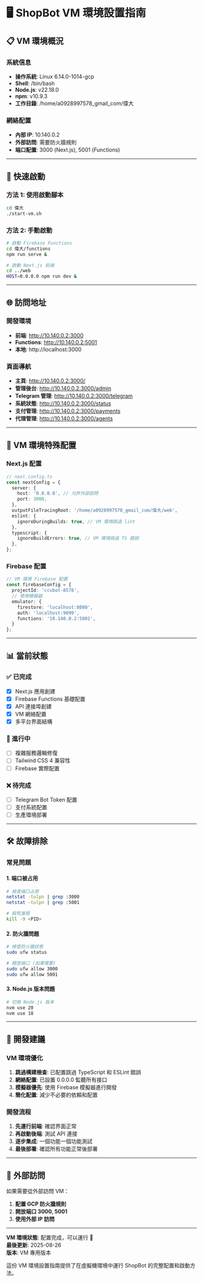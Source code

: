 # 🖥️ ShopBot VM 環境設置指南

## 📋 **VM 環境概況**

### **系統信息**
- **操作系統**: Linux 6.14.0-1014-gcp
- **Shell**: /bin/bash
- **Node.js**: v22.18.0
- **npm**: v10.9.3
- **工作目錄**: /home/a0928997578_gmail_com/偉大

### **網絡配置**
- **內部 IP**: 10.140.0.2
- **外部訪問**: 需要防火牆規則
- **端口配置**: 3000 (Next.js), 5001 (Functions)

---

## 🚀 **快速啟動**

### **方法 1: 使用啟動腳本**
```bash
cd 偉大
./start-vm.sh
```

### **方法 2: 手動啟動**
```bash
# 啟動 Firebase Functions
cd 偉大/functions
npm run serve &

# 啟動 Next.js 前端
cd ../web
HOST=0.0.0.0 npm run dev &
```

---

## 🌐 **訪問地址**

### **開發環境**
- **前端**: http://10.140.0.2:3000
- **Functions**: http://10.140.0.2:5001
- **本地**: http://localhost:3000

### **頁面導航**
- **主頁**: http://10.140.0.2:3000/
- **管理後台**: http://10.140.0.2:3000/admin
- **Telegram 管理**: http://10.140.0.2:3000/telegram
- **系統狀態**: http://10.140.0.2:3000/status
- **支付管理**: http://10.140.0.2:3000/payments
- **代理管理**: http://10.140.0.2:3000/agents

---

## 🔧 **VM 環境特殊配置**

### **Next.js 配置**
```typescript
// next.config.ts
const nextConfig = {
  server: {
    host: '0.0.0.0', // 允許外部訪問
    port: 3000,
  },
  outputFileTracingRoot: '/home/a0928997578_gmail_com/偉大/web',
  eslint: {
    ignoreDuringBuilds: true, // VM 環境跳過 lint
  },
  typescript: {
    ignoreBuildErrors: true, // VM 環境跳過 TS 錯誤
  },
};
```

### **Firebase 配置**
```typescript
// VM 環境 Firebase 配置
const firebaseConfig = {
  projectId: 'ccvbot-8578',
  // 使用模擬器
  emulator: {
    firestore: 'localhost:8080',
    auth: 'localhost:9099',
    functions: '10.140.0.2:5001',
  }
};
```

---

## 📊 **當前狀態**

### **✅ 已完成**
- [x] Next.js 應用創建
- [x] Firebase Functions 基礎配置
- [x] API 連接埠創建
- [x] VM 網絡配置
- [x] 多平台界面結構

### **🔄 進行中**
- [ ] 複雜服務邏輯修復
- [ ] Tailwind CSS 4 兼容性
- [ ] Firebase 實際配置

### **❌ 待完成**
- [ ] Telegram Bot Token 配置
- [ ] 支付系統配置
- [ ] 生產環境部署

---

## 🛠️ **故障排除**

### **常見問題**

#### **1. 端口被占用**
```bash
# 檢查端口占用
netstat -tulpn | grep :3000
netstat -tulpn | grep :5001

# 殺死進程
kill -9 <PID>
```

#### **2. 防火牆問題**
```bash
# 檢查防火牆狀態
sudo ufw status

# 開放端口 (如果需要)
sudo ufw allow 3000
sudo ufw allow 5001
```

#### **3. Node.js 版本問題**
```bash
# 切換 Node.js 版本
nvm use 20
nvm use 18
```

---

## 🎯 **開發建議**

### **VM 環境優化**
1. **跳過構建檢查**: 已配置跳過 TypeScript 和 ESLint 錯誤
2. **網絡配置**: 已設置 0.0.0.0 監聽所有接口
3. **模擬器優先**: 使用 Firebase 模擬器進行開發
4. **簡化配置**: 減少不必要的依賴和配置

### **開發流程**
1. **先運行前端**: 確認界面正常
2. **再啟動後端**: 測試 API 連接
3. **逐步集成**: 一個功能一個功能測試
4. **最後部署**: 確認所有功能正常後部署

---

## 📱 **外部訪問**

如果需要從外部訪問 VM：
1. **配置 GCP 防火牆規則**
2. **開放端口 3000, 5001**
3. **使用外部 IP 訪問**

---

**VM 環境狀態**: 配置完成，可以運行 🚀  
**最後更新**: 2025-08-26  
**版本**: VM 專用版本  

這份 VM 環境設置指南提供了在虛擬機環境中運行 ShopBot 的完整配置和啟動方法。

